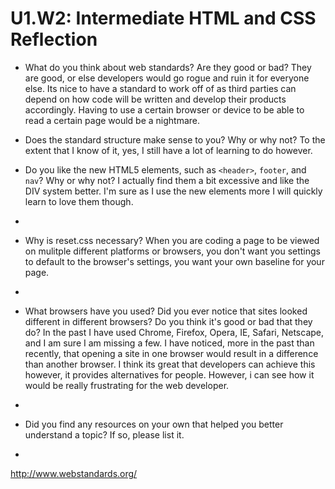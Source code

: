 # U1.W2: Intermediate HTML and CSS Reflection

* What do you think about web standards? Are they good or bad?  They are good, or else developers would go rogue and ruin it for everyone else.  Its nice to have a standard to work off of as third parties can depend on how code will be written and develop their products accordingly.  Having to use a certain browser or device to be able to read a certain page would be a nightmare.

* Does the standard structure make sense to you? Why or why not?  To the extent that I know of it, yes, I still have a lot of learning to do however.

* Do you like the new HTML5 elements, such as `<header>`, `footer`, and `nav`? Why or why not?  I actually find them a bit excessive and like the DIV system better.  I'm sure as I use the new elements more I will quickly learn to love them though.
* 
* Why is reset.css necessary? When you are coding a page to be viewed on mulitple different platforms or browsers, you don't want you settings to default to the browser's settings, you want your own baseline for your page.
*
* What browsers have you used? Did you ever notice that sites looked different in different browsers? Do you think it's good or bad that they do? In the past I have used Chrome, Firefox, Opera, IE, Safari, Netscape, and I am sure I am missing a few.  I have noticed, more in the past than recently, that opening a site in one browser would result in a difference than another browser.  I think its great that developers can achieve this however, it provides alternatives for people.  However, i can see how it would be really frustrating for the web developer.
* 
* Did you find any resources on your own that helped you better understand a topic? If so, please list it.
* 
http://www.webstandards.org/
